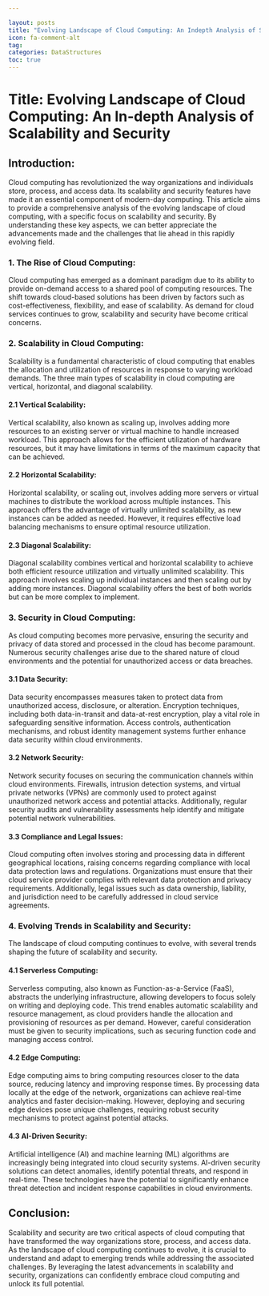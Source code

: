 ```yaml
---

layout: posts
title: "Evolving Landscape of Cloud Computing: An Indepth Analysis of Scalability and Security"
icon: fa-comment-alt
tag:      
categories: DataStructures
toc: true
---
```




# Title: Evolving Landscape of Cloud Computing: An In-depth Analysis of Scalability and Security

## Introduction:
Cloud computing has revolutionized the way organizations and individuals store, process, and access data. Its scalability and security features have made it an essential component of modern-day computing. This article aims to provide a comprehensive analysis of the evolving landscape of cloud computing, with a specific focus on scalability and security. By understanding these key aspects, we can better appreciate the advancements made and the challenges that lie ahead in this rapidly evolving field.

### 1. The Rise of Cloud Computing:
Cloud computing has emerged as a dominant paradigm due to its ability to provide on-demand access to a shared pool of computing resources. The shift towards cloud-based solutions has been driven by factors such as cost-effectiveness, flexibility, and ease of scalability. As demand for cloud services continues to grow, scalability and security have become critical concerns.

### 2. Scalability in Cloud Computing:
Scalability is a fundamental characteristic of cloud computing that enables the allocation and utilization of resources in response to varying workload demands. The three main types of scalability in cloud computing are vertical, horizontal, and diagonal scalability.

#### 2.1 Vertical Scalability:
Vertical scalability, also known as scaling up, involves adding more resources to an existing server or virtual machine to handle increased workload. This approach allows for the efficient utilization of hardware resources, but it may have limitations in terms of the maximum capacity that can be achieved.

#### 2.2 Horizontal Scalability:
Horizontal scalability, or scaling out, involves adding more servers or virtual machines to distribute the workload across multiple instances. This approach offers the advantage of virtually unlimited scalability, as new instances can be added as needed. However, it requires effective load balancing mechanisms to ensure optimal resource utilization.

#### 2.3 Diagonal Scalability:
Diagonal scalability combines vertical and horizontal scalability to achieve both efficient resource utilization and virtually unlimited scalability. This approach involves scaling up individual instances and then scaling out by adding more instances. Diagonal scalability offers the best of both worlds but can be more complex to implement.

### 3. Security in Cloud Computing:
As cloud computing becomes more pervasive, ensuring the security and privacy of data stored and processed in the cloud has become paramount. Numerous security challenges arise due to the shared nature of cloud environments and the potential for unauthorized access or data breaches.

#### 3.1 Data Security:
Data security encompasses measures taken to protect data from unauthorized access, disclosure, or alteration. Encryption techniques, including both data-in-transit and data-at-rest encryption, play a vital role in safeguarding sensitive information. Access controls, authentication mechanisms, and robust identity management systems further enhance data security within cloud environments.

#### 3.2 Network Security:
Network security focuses on securing the communication channels within cloud environments. Firewalls, intrusion detection systems, and virtual private networks (VPNs) are commonly used to protect against unauthorized network access and potential attacks. Additionally, regular security audits and vulnerability assessments help identify and mitigate potential network vulnerabilities.

#### 3.3 Compliance and Legal Issues:
Cloud computing often involves storing and processing data in different geographical locations, raising concerns regarding compliance with local data protection laws and regulations. Organizations must ensure that their cloud service provider complies with relevant data protection and privacy requirements. Additionally, legal issues such as data ownership, liability, and jurisdiction need to be carefully addressed in cloud service agreements.

### 4. Evolving Trends in Scalability and Security:
The landscape of cloud computing continues to evolve, with several trends shaping the future of scalability and security.

#### 4.1 Serverless Computing:
Serverless computing, also known as Function-as-a-Service (FaaS), abstracts the underlying infrastructure, allowing developers to focus solely on writing and deploying code. This trend enables automatic scalability and resource management, as cloud providers handle the allocation and provisioning of resources as per demand. However, careful consideration must be given to security implications, such as securing function code and managing access control.

#### 4.2 Edge Computing:
Edge computing aims to bring computing resources closer to the data source, reducing latency and improving response times. By processing data locally at the edge of the network, organizations can achieve real-time analytics and faster decision-making. However, deploying and securing edge devices pose unique challenges, requiring robust security mechanisms to protect against potential attacks.

#### 4.3 AI-Driven Security:
Artificial intelligence (AI) and machine learning (ML) algorithms are increasingly being integrated into cloud security systems. AI-driven security solutions can detect anomalies, identify potential threats, and respond in real-time. These technologies have the potential to significantly enhance threat detection and incident response capabilities in cloud environments.

## Conclusion:
Scalability and security are two critical aspects of cloud computing that have transformed the way organizations store, process, and access data. As the landscape of cloud computing continues to evolve, it is crucial to understand and adapt to emerging trends while addressing the associated challenges. By leveraging the latest advancements in scalability and security, organizations can confidently embrace cloud computing and unlock its full potential.